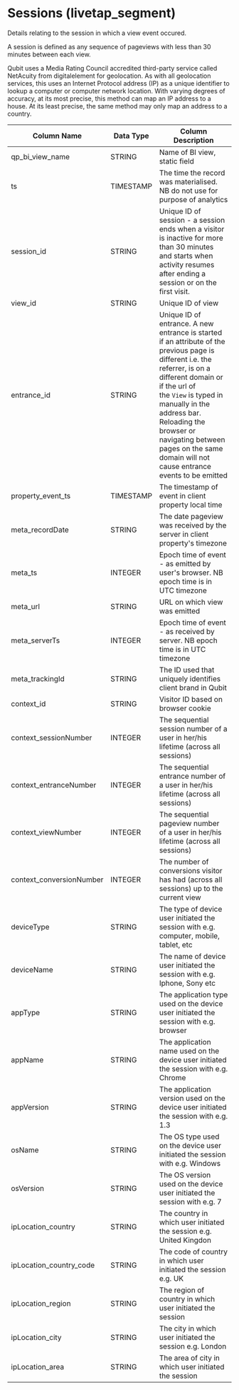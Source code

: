 # Sessions (livetap_segment)

Details relating to the session in which a view event occured.

A session is defined as any sequence of pageviews with less than 30 minutes between each view.

Qubit uses a Media Rating Council accredited third-party service called NetAcuity from digitalelement for geolocation. As with all geolocation services, this uses an Internet Protocol address (IP) as a unique identifier to lookup a computer or computer network location. With varying degrees of accuracy, at its most precise, this method can map an IP address to a house. At its least precise, the same method may only map an address to a country.

|  **Column Name** | **Data Type** | **Column Description** |
| --- | --- | --- |
|  qp_bi_view_name | STRING | Name of BI view, static field |
|  ts | TIMESTAMP | The time the record was materialised. NB do not use for purpose of analytics |
|  session_id | STRING | Unique ID of session - a session ends when a visitor is inactive for more than 30 minutes and starts when activity resumes after ending a session or on the first visit. |
|  view_id | STRING | Unique ID of view |
|  entrance_id | STRING | Unique ID of entrance. A new entrance is started if an attribute of the previous page is different i.e. the referrer, is on a different domain or if the url of<br/>  the `View` is typed in manually in the address bar. Reloading the browser or navigating between pages on the same domain will not cause entrance events to be emitted |
|  property_event_ts | TIMESTAMP | The timestamp of event in client property local time |
|  meta_recordDate | STRING | The date pageview was received by the server in client property's timezone |
|  meta_ts | INTEGER | Epoch time of event - as emitted by user's browser. NB epoch time is in UTC timezone |
|  meta_url | STRING | URL on which view was emitted |
|  meta_serverTs | INTEGER | Epoch time of event - as received by server. NB epoch time is in UTC timezone |
|  meta_trackingId | STRING | The ID used that uniquely identifies client brand in Qubit |
|  context_id | STRING | Visitor ID based on browser cookie |
|  context_sessionNumber | INTEGER | The sequential session number of a user in her/his lifetime (across all sessions) |
|  context_entranceNumber | INTEGER | The sequential entrance number of a user in her/his lifetime (across all sessions) |
|  context_viewNumber | INTEGER | The sequential pageview number of a user in her/his lifetime (across all sessions) |
|  context_conversionNumber | INTEGER | The number of conversions visitor has had (across all sessions) up to the current view |
|  deviceType | STRING | The type of device user initiated the session with e.g. computer, mobile, tablet, etc |
|  deviceName | STRING | The name of device user initiated the session with e.g. Iphone, Sony etc |
|  appType | STRING | The application type used on the device user initiated the session with e.g. browser |
|  appName | STRING | The application name used on the device user initiated the session with e.g. Chrome |
|  appVersion | STRING | The application version used on the device user initiated the session with e.g. 1.3 |
|  osName | STRING | The OS type used on the device user initiated the session with e.g. Windows |
|  osVersion | STRING | The OS version used on the device user initiated the session with e.g. 7 |
|  ipLocation_country | STRING | The country in which user initiated the session e.g. United Kingdon |
|  ipLocation_country_code | STRING | The code of country in which user initiated the session e.g. UK |
|  ipLocation_region | STRING | The region of country in which user initiated the session |
|  ipLocation_city | STRING | The city in which user initiated the session e.g. London |
|  ipLocation_area | STRING | The area of city in which user initiated the session |
